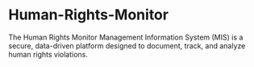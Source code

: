 # Human-Rights-Monitor
The Human Rights Monitor Management Information System (MIS) is a secure, data-driven platform designed to document, track, and analyze human rights violations.
